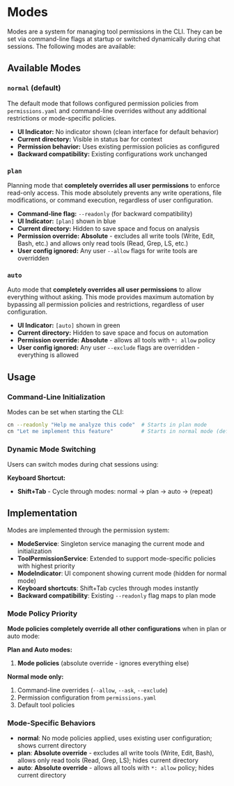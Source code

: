 # Modes

Modes are a system for managing tool permissions in the CLI. They can be set via command-line flags at startup or switched dynamically during chat sessions. The following modes are available:

## Available Modes

### `normal` (default)
The default mode that follows configured permission policies from `permissions.yaml` and command-line overrides without any additional restrictions or mode-specific policies.

- **UI Indicator:** No indicator shown (clean interface for default behavior)
- **Current directory:** Visible in status bar for context
- **Permission behavior:** Uses existing permission policies as configured
- **Backward compatibility:** Existing configurations work unchanged

### `plan`
Planning mode that **completely overrides all user permissions** to enforce read-only access. This mode absolutely prevents any write operations, file modifications, or command execution, regardless of user configuration.

- **Command-line flag:** `--readonly` (for backward compatibility)
- **UI Indicator:** `[plan]` shown in blue
- **Current directory:** Hidden to save space and focus on analysis
- **Permission override:** **Absolute** - excludes all write tools (Write, Edit, Bash, etc.) and allows only read tools (Read, Grep, LS, etc.)
- **User config ignored:** Any user `--allow` flags for write tools are overridden

### `auto`
Auto mode that **completely overrides all user permissions** to allow everything without asking. This mode provides maximum automation by bypassing all permission policies and restrictions, regardless of user configuration.

- **UI Indicator:** `[auto]` shown in green
- **Current directory:** Hidden to save space and focus on automation
- **Permission override:** **Absolute** - allows all tools with `*: allow` policy
- **User config ignored:** Any user `--exclude` flags are overridden - everything is allowed

## Usage

### Command-Line Initialization
Modes can be set when starting the CLI:
```bash
cn --readonly "Help me analyze this code"  # Starts in plan mode
cn "Let me implement this feature"         # Starts in normal mode (default)
```

### Dynamic Mode Switching
Users can switch modes during chat sessions using:

**Keyboard Shortcut:**
- **Shift+Tab** - Cycle through modes: normal → plan → auto → (repeat)

## Implementation

Modes are implemented through the permission system:
- **ModeService**: Singleton service managing the current mode and initialization
- **ToolPermissionService**: Extended to support mode-specific policies with highest priority
- **ModeIndicator**: UI component showing current mode (hidden for normal mode)
- **Keyboard shortcuts**: Shift+Tab cycles through modes instantly
- **Backward compatibility**: Existing `--readonly` flag maps to plan mode

### Mode Policy Priority
**Mode policies completely override all other configurations** when in plan or auto mode:

**Plan and Auto modes:**
1. **Mode policies** (absolute override - ignores everything else)

**Normal mode only:**
1. Command-line overrides (`--allow`, `--ask`, `--exclude`)
2. Permission configuration from `permissions.yaml`  
3. Default tool policies

### Mode-Specific Behaviors
- **normal**: No mode policies applied, uses existing user configuration; shows current directory
- **plan**: **Absolute override** - excludes all write tools (Write, Edit, Bash), allows only read tools (Read, Grep, LS); hides current directory
- **auto**: **Absolute override** - allows all tools with `*: allow` policy; hides current directory
